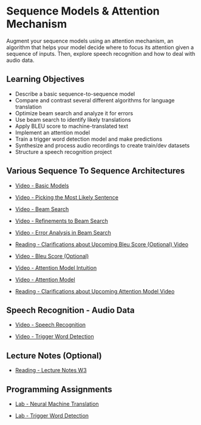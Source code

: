 # Sequence Models & Attention Mechanism

Augment your sequence models using an attention mechanism, an algorithm that helps your model decide where to focus its attention given a sequence of inputs. Then, explore speech recognition and how to deal with audio data.

## Learning Objectives

- Describe a basic sequence-to-sequence model
- Compare and contrast several different algorithms for language translation
- Optimize beam search and analyze it for errors
- Use beam search to identify likely translations
- Apply BLEU score to machine-translated text
- Implement an attention model
- Train a trigger word detection model and make predictions
- Synthesize and process audio recordings to create train/dev datasets
- Structure a speech recognition project

## Various Sequence To Sequence Architectures

- [Video - Basic Models](https://www.coursera.org/learn/nlp-sequence-models/lecture/HyEui/basic-models)

- [Video - Picking the Most Likely Sentence](https://www.coursera.org/learn/nlp-sequence-models/lecture/v2pRn/picking-the-most-likely-sentence)

- [Video - Beam Search](https://www.coursera.org/learn/nlp-sequence-models/lecture/4EtHZ/beam-search)

- [Video - Refinements to Beam Search](https://www.coursera.org/learn/nlp-sequence-models/lecture/AkjG2/refinements-to-beam-search)

- [Video - Error Analysis in Beam Search](https://www.coursera.org/learn/nlp-sequence-models/lecture/UfvRl/error-analysis-in-beam-search)

- [Reading - Clarifications about Upcoming Bleu Score (Optional) Video](https://www.coursera.org/learn/nlp-sequence-models/supplement/QEIpO/clarifications-about-upcoming-bleu-score-optional-video)

- [Video - Bleu Score (Optional)](https://www.coursera.org/learn/nlp-sequence-models/lecture/kC2HD/bleu-score-optional)

- [Video - Attention Model Intuition](https://www.coursera.org/learn/nlp-sequence-models/lecture/RDXpX/attention-model-intuition)

- [Video - Attention Model](https://www.coursera.org/learn/nlp-sequence-models/lecture/lSwVa/attention-model)

- [Reading - Clarifications about Upcoming Attention Model Video](https://www.coursera.org/learn/nlp-sequence-models/supplement/5GAms/clarifications-about-upcoming-attention-model-video)

## Speech Recognition - Audio Data

- [Video - Speech Recognition](https://www.coursera.org/learn/nlp-sequence-models/lecture/sjiUm/speech-recognition)

- [Video - Trigger Word Detection](https://www.coursera.org/learn/nlp-sequence-models/lecture/Li4ts/trigger-word-detection)

## Lecture Notes (Optional)

- [Reading - Lecture Notes W3](./Readings/C5_W3.pdf)

## Programming Assignments

- [Lab - Neural Machine Translation](./Labs/Neural_machine_translation_with_attention_v4a.ipynb)

- [Lab - Trigger Word Detection](./Labs/Trigger_word_detection_v2a.ipynb)